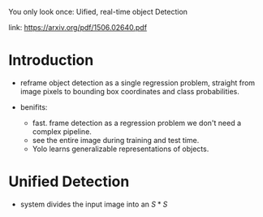 You only look once: Uified, real-time object Detection

link: https://arxiv.org/pdf/1506.02640.pdf

# Introduction

* reframe object detection as a single regression problem, straight from image pixels to bounding box coordinates and class probabilities.

* benifits: 
  * fast. frame detection as a regression problem we don't need a complex pipeline.
  * see the entire image during training and test time.
  * Yolo learns generalizable representations of objects.

# Unified Detection

* system divides the input image into an $S*S$

